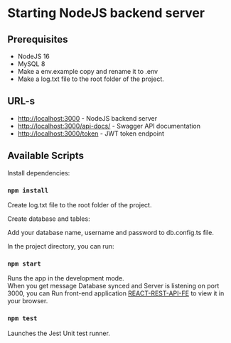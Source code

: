 # Starting NodeJS backend server

## Prerequisites

- NodeJS 16
- MySQL 8
- Make a env.example copy and rename it to .env
- Make a log.txt file to the root folder of the project.

## URL-s
- [http://localhost:3000](http://localhost:3000) - NodeJS backend server
- [http://localhost:3000/api-docs/](http://localhost:3000/api-docs/) - Swagger API documentation
- [http://localhost:3000/token](http://localhost:3000/token) - JWT token endpoint


## Available Scripts

Install dependencies:

### `npm install`

Create log.txt file to the root folder of the project.

Create database and tables:


Add your database name, username and password to db.config.ts file.



In the project directory, you can run:

### `npm start`

Runs the app in the development mode.\
When you get message Database synced and Server is listening on port 3000, you can Run front-end application [REACT-REST-API-FE](https://github.com/taavitaivere/React-REST-API-FE) to view it in your browser.


### `npm test`

Launches the Jest Unit test runner.




